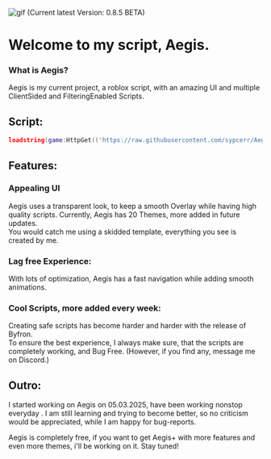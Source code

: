 ![gif](https://github.com/sypcerr/Aegis/blob/main/Pictures/standard%20(2).gif)
(Current latest Version: 0.8.5 BETA)
# Welcome to my script, Aegis.

### What is Aegis?
Aegis is my current project, a roblox script, with an amazing UI and multiple ClientSided and FilteringEnabled Scripts. 

## Script:
```lua
loadstring(game:HttpGet(('https://raw.githubusercontent.com/sypcerr/Aegis/refs/heads/main/script'),true))()
```

## Features: 
### Appealing UI
Aegis uses a transparent look, to keep a smooth Overlay while having high quality scripts.
Currently, Aegis has 20 Themes, more added in future updates.  
You would catch me using a skidded template, everything you see is created by me.

### Lag free Experience:
With lots of optimization, Aegis has a fast navigation while adding smooth animations.

### Cool Scripts, more added every week:
Creating safe scripts has become harder and harder with the release of Byfron.  
To ensure the best experience, I always make sure, that the scripts are completely working, and  Bug Free. (However, if you find any, message me on Discord.)

## Outro:
I started working on Aegis on 05.03.2025, have been working nonstop everyday . I am still learning and trying to become better, so no criticism would be appreciated, while I am happy for bug-reports. 

Aegis is completely free, if you want to get Aegis+ with more features and even more themes, i'll be working on it. Stay tuned!
